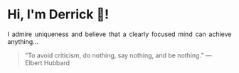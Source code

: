 # Hi, I'm Derrick 👋!
<p align="justify">I admire uniqueness and believe that a clearly focused mind can achieve anything...</p> 
<!-- #quote-start -->
<blockquote>&ldquo;To avoid criticism, do nothing, say nothing, and be nothing.&rdquo; &mdash; <footer>Elbert Hubbard</footer></blockquote>
<!-- #quote-end -->
